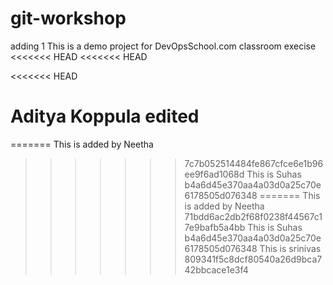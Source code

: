 # git-workshop
adding 1
This is a demo project for DevOpsSchool.com classroom execise
<<<<<<< HEAD
<<<<<<< HEAD

<<<<<<< HEAD

Aditya Koppula edited
=======
=======
This is added by Neetha
>>>>>>> 7c7b052514484fe867cfce6e1b96ee9f6ad1068d
This is Suhas
>>>>>>> b4a6d45e370aa4a03d0a25c70e6178505d076348
=======
This is added by Neetha
>>>>>>> 71bdd6ac2db2f68f0238f44567c17e9bafb5a4bb
This is Suhas
>>>>>>> b4a6d45e370aa4a03d0a25c70e6178505d076348
This is srinivas
>>>>>>> 809341f5c8dcf80540a26d9bca742bbcace1e3f4
